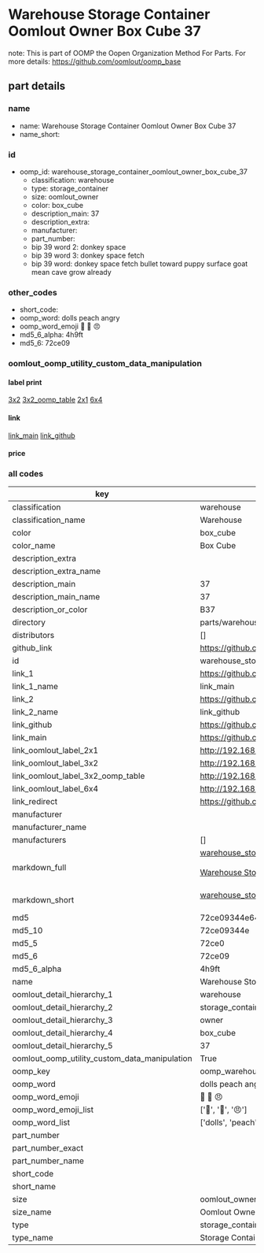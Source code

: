 # Warehouse Storage Container Oomlout Owner Box Cube 37  

note: This is part of OOMP the Oopen Organization Method For Parts. For more details: https://github.com/oomlout/oomp_base

##  part details
  







### name
* name: Warehouse Storage Container Oomlout Owner Box Cube 37
* name_short: 
### id
* oomp_id: warehouse_storage_container_oomlout_owner_box_cube_37
  * classification: warehouse
  * type: storage_container
  * size: oomlout_owner
  * color: box_cube
  * description_main: 37
  * description_extra: 
  * manufacturer: 
  * part_number: 
  * bip 39 word 2: donkey space
  * bip 39 word 3: donkey space fetch
  * bip 39 word: donkey space fetch bullet toward puppy surface goat mean cave grow already

### other_codes
* short_code: 
* oomp_word: dolls peach angry
* oomp_word_emoji :dolls: :peach: :angry:
* md5_6_alpha: 4h9ft
* md5_6: 72ce09






### oomlout_oomp_utility_custom_data_manipulation
#### label print
[3x2](http://192.168.1.245:1112/?label=oomp%204h9ft)
[3x2_oomp_table](http://192.168.1.108:1112/?label=oomp%204h9ft)
[2x1](http://192.168.1.242:1112/?label=oomp%204h9ft)
[6x4](http://192.168.1.55:1112/?label=oomp%204h9ft)    

#### link

[link_main](https://github.com/oomlout/oomlout_oomp_version_1_messy/tree/main/parts/warehouse_storage_container_oomlout_owner_box_cube_37) [link_github](https://github.com/oomlout/oomlout_oomp_version_1_messy/tree/main/parts/warehouse_storage_container_oomlout_owner_box_cube_37)                             

#### price







### all codes 
| key | value |  
| --- | --- |  
| classification | warehouse |  
| classification_name | Warehouse |  
| color | box_cube |  
| color_name | Box Cube |  
| description_extra |  |  
| description_extra_name |  |  
| description_main | 37 |  
| description_main_name | 37 |  
| description_or_color | B37 |  
| directory | parts/warehouse_storage_container_oomlout_owner_box_cube_37 |  
| distributors | [] |  
| github_link | https://github.com/oomlout/oomlout_oomp_part_src/tree/main/parts/warehouse_storage_container_oomlout_owner_box_cube_37 |  
| id | warehouse_storage_container_oomlout_owner_box_cube_37 |  
| link_1 | https://github.com/oomlout/oomlout_oomp_version_1_messy/tree/main/parts/warehouse_storage_container_oomlout_owner_box_cube_37 |  
| link_1_name | link_main |  
| link_2 | https://github.com/oomlout/oomlout_oomp_version_1_messy/tree/main/parts/warehouse_storage_container_oomlout_owner_box_cube_37 |  
| link_2_name | link_github |  
| link_github | https://github.com/oomlout/oomlout_oomp_version_1_messy/tree/main/parts/warehouse_storage_container_oomlout_owner_box_cube_37 |  
| link_main | https://github.com/oomlout/oomlout_oomp_version_1_messy/tree/main/parts/warehouse_storage_container_oomlout_owner_box_cube_37 |  
| link_oomlout_label_2x1 | http://192.168.1.242:1112/?label=oomp%204h9ft |  
| link_oomlout_label_3x2 | http://192.168.1.245:1112/?label=oomp%204h9ft |  
| link_oomlout_label_3x2_oomp_table | http://192.168.1.108:1112/?label=oomp%204h9ft |  
| link_oomlout_label_6x4 | http://192.168.1.55:1112/?label=oomp%204h9ft |  
| link_redirect | https://github.com/oomlout/oomlout_oomp_version_1_messy/tree/main/parts/warehouse_storage_container_oomlout_owner_box_cube_37 |  
| manufacturer |  |  
| manufacturer_name |  |  
| manufacturers | [] |  
| markdown_full | [warehouse_storage_container_oomlout_owner_box_cube_37](none)<br>[](none)<br>[Warehouse Storage Container Oomlout Owner Box Cube 37](none)<br><br> |  
| markdown_short | [warehouse_storage_container_oomlout_owner_box_cube_37](none)<br><br> |  
| md5 | 72ce09344e641b46b87301e2aab41209 |  
| md5_10 | 72ce09344e |  
| md5_5 | 72ce0 |  
| md5_6 | 72ce09 |  
| md5_6_alpha | 4h9ft |  
| name | Warehouse Storage Container Oomlout Owner Box Cube 37 |  
| oomlout_detail_hierarchy_1 | warehouse |  
| oomlout_detail_hierarchy_2 | storage_container |  
| oomlout_detail_hierarchy_3 | owner |  
| oomlout_detail_hierarchy_4 | box_cube |  
| oomlout_detail_hierarchy_5 | 37 |  
| oomlout_oomp_utility_custom_data_manipulation | True |  
| oomp_key | oomp_warehouse_storage_container_oomlout_owner_box_cube_37 |  
| oomp_word | dolls peach angry |  
| oomp_word_emoji | :dolls: :peach: :angry: |  
| oomp_word_emoji_list | [':dolls:', ':peach:', ':angry:'] |  
| oomp_word_list | ['dolls', 'peach', 'angry'] |  
| part_number |  |  
| part_number_exact |  |  
| part_number_name |  |  
| short_code |  |  
| short_name |  |  
| size | oomlout_owner |  
| size_name | Oomlout Owner |  
| type | storage_container |  
| type_name | Storage Container |  
